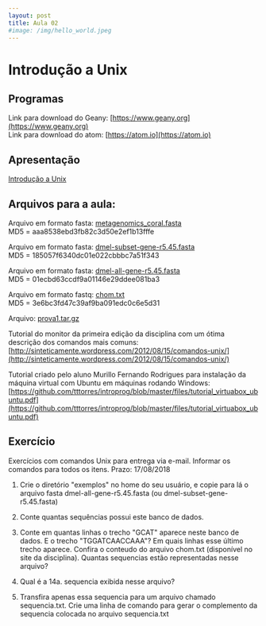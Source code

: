 ```yaml
---
layout: post
title: Aula 02
#image: /img/hello_world.jpeg
---
```

# Introdução a Unix

## Programas  

Link para download do Geany: [https://www.geany.org](https://www.geany.org)   
Link para download do atom: [https://atom.io](https://atom.io)

## Apresentação
[Introdução a Unix](http://biologia.ib.usp.br/torres/introprog2018/aulas/aula02.pdf)

## Arquivos para a aula:  

Arquivo em formato fasta: [metagenomics_coral.fasta](http://biologia.ib.usp.br/torres/introprog2018/metagenomics_coral.fasta)  
MD5 = aaa8538ebd3fb82c3d50e2ef1b13fffe

Arquivo em formato fasta: [dmel-subset-gene-r5.45.fasta](http://biologia.ib.usp.br/torres/introprog2018/dmel-subset-gene-r5.45.fasta)  
MD5 = 185057f6340dc01e022cbbbc7a51f343

Arquivo em formato fasta: [dmel-all-gene-r5.45.fasta](http://biologia.ib.usp.br/torres/introprog2018/dmel-all-gene-r5.45.fasta)  
MD5 = 01ecbd63ccdf9a01146e29ddee081ba3

Arquivo em formato fastq: [chom.txt](http://biologia.ib.usp.br/torres/introprog2018/chom.txt)  
MD5 = 3e6bc3fd47c39af9ba091edc0c6e5d31

Arquivo: [prova1.tar.gz](http://biologia.ib.usp.br/torres/introprog2018/prova1.tar.gz)  

Tutorial do monitor da primeira edição da disciplina com um ótima descrição dos comandos mais comuns:
[http://sinteticamente.wordpress.com/2012/08/15/comandos-unix/](http://sinteticamente.wordpress.com/2012/08/15/comandos-unix/)

Tutorial criado pelo aluno Murillo Fernando Rodrigues para instalação da máquina virtual com Ubuntu em máquinas rodando Windows: [https://github.com/tttorres/introprog/blob/master/files/tutorial_virtuabox_ubuntu.pdf](https://github.com/tttorres/introprog/blob/master/files/tutorial_virtuabox_ubuntu.pdf)



## Exercício 
Exercícios com comandos Unix para entrega via e-mail. Informar os comandos para todos os itens. 
Prazo: 17/08/2018
  
1. Crie o diretório "exemplos" no home do seu usuário, e copie para lá o arquivo fasta dmel-all-gene-r5.45.fasta (ou dmel-subset-gene-r5.45.fasta)
  
2. Conte quantas sequências possui este banco de dados.  
  
3. Conte em quantas linhas o trecho "GCAT" aparece neste banco de dados. E o trecho "TGGATCAACCAAA"? Em quais linhas esse último trecho aparece. Confira o conteudo do arquivo chom.txt (disponível no site da disciplina). Quantas sequencias estão representadas nesse arquivo?  
  
4. Qual é a 14a. sequencia exibida nesse arquivo?  
  
5. Transfira apenas essa sequencia para um arquivo chamado sequencia.txt. Crie uma linha de comando para gerar o complemento da sequencia colocada no arquivo sequencia.txt   


  
    
    
    

